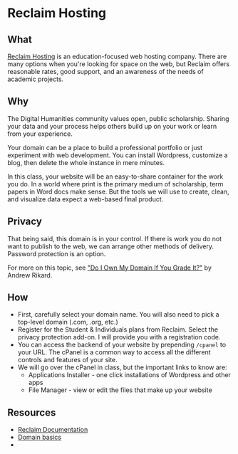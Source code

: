 # Reclaim Hosting

## What
[Reclaim Hosting](https://reclaimhosting.com) is an education-focused web hosting company. There are many options when you're looking for space on the web, but Reclaim offers reasonable rates, good support, and an awareness of the needs of academic projects. 

## Why
The Digital Humanities community values open, public scholarship. Sharing your data and your process helps others build up on your work or learn from your experience. 

Your domain can be a place to build a professional portfolio or just experiment with web development. You can install Wordpress, customize a blog, then delete the whole instance in mere minutes.

In this class, your website will be an easy-to-share container for the work you do. In a world where print is the primary medium of scholarship, term papers in Word docs make sense. But the tools we will use to create, clean, and visualize data expect a web-based final product. 

## Privacy
That being said, this domain is in your control. If there is work you do not want to publish to the web, we can arrange other methods of delivery. Password protection is an option. 

For more on this topic, see ["Do I Own My Domain If You Grade It?"](https://www.edsurge.com/news/2015-08-10-do-i-own-my-domain-if-you-grade-it) by Andrew Rikard.

## How
* First, carefully select your domain name. You will also need to pick a top-level domain (.com, .org, etc.) 
* Register for the Student & Individuals plans from Reclaim. Select the privacy protection add-on. I will provide you with a registration code. 
* You can access the backend of your website by prepending ```/cpanel``` to your URL. The cPanel is a common way to access all the different controls and features of your site. 
* We will go over the cPanel in class, but the important links to know are:
  * Applications Installer - one click installations of Wordpress and other apps
  * File Manager - view or edit the files that make up your website

## Resources
* [Reclaim Documentation](http://docs.reclaimhosting.com/)
* [Domain basics](http://domains.davidson.edu/support/general_information/domain_basics)
* 
